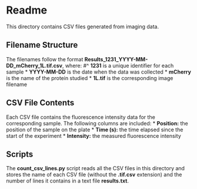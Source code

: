# Readme

This directory contains CSV files generated from imaging data.

## Filename Structure

The filenames follow the format **Results_1231_YYYY-MM-DD_mCherry_1L.tif.csv**, where:
	#^ **1231** is a unique identifier for each sample
	* **YYYY-MM-DD** is the date when the data was collected
	* **mCherry** is the name of the protein studied
	* **1L.tif** is the corresponding image filename

## CSV File Contents

Each CSV file contains the fluorescence intensity data for the corresponding sample. The following columns are included:
	* **Position:** the position of the sample on the plate
	* **Time (s):** the time elapsed since the start of the experiment
	* **Intensity:** the measured fluorescence intensity

## Scripts

The **count_csv_lines.py** script reads all the CSV files in this directory and stores the name of each CSV file (without the **.tif.csv** extension) and the number of lines it contains in a text file **results.txt**.
